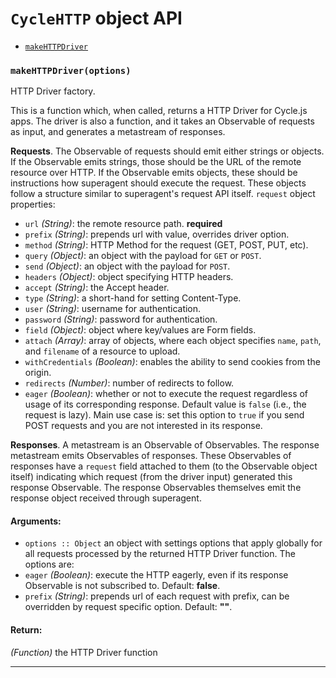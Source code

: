 
# `CycleHTTP` object API

- [`makeHTTPDriver`](#makeHTTPDriver)

### <a id="makeHTTPDriver"></a> `makeHTTPDriver(options)`

HTTP Driver factory.

This is a function which, when called, returns a HTTP Driver for Cycle.js
apps. The driver is also a function, and it takes an Observable of requests
as input, and generates a metastream of responses.

**Requests**. The Observable of requests should emit either strings or
objects. If the Observable emits strings, those should be the URL of the
remote resource over HTTP. If the Observable emits objects, these should be
instructions how superagent should execute the request. These objects
follow a structure similar to superagent's request API itself.
`request` object properties:

- `url` *(String)*: the remote resource path. **required**
- `prefix` *(String)*: prepends url with value, overrides driver option.
- `method` *(String)*: HTTP Method for the request (GET, POST, PUT, etc).
- `query` *(Object)*: an object with the payload for `GET` or `POST`.
- `send` *(Object)*: an object with the payload for `POST`.
- `headers` *(Object)*: object specifying HTTP headers.
- `accept` *(String)*: the Accept header.
- `type` *(String)*: a short-hand for setting Content-Type.
- `user` *(String)*: username for authentication.
- `password` *(String)*: password for authentication.
- `field` *(Object)*: object where key/values are Form fields.
- `attach` *(Array)*: array of objects, where each object specifies `name`,
`path`, and `filename` of a resource to upload.
- `withCredentials` *(Boolean)*: enables the ability to send cookies from
the origin.
- `redirects` *(Number)*: number of redirects to follow.
- `eager` *(Boolean)*: whether or not to execute the request regardless of
  usage of its corresponding response. Default value is `false` (i.e.,
  the request is lazy). Main use case is: set this option to `true` if you
  send POST requests and you are not interested in its response.

**Responses**. A metastream is an Observable of Observables. The response
metastream emits Observables of responses. These Observables of responses
have a `request` field attached to them (to the Observable object itself)
indicating which request (from the driver input) generated this response
Observable. The response Observables themselves emit the response object
received through superagent.

#### Arguments:

- `options :: Object` an object with settings options that apply globally for all requests processed by the returned HTTP Driver function. The
options are:
- `eager` *(Boolean)*: execute the HTTP eagerly, even if its
  response Observable is not subscribed to. Default: **false**.
- `prefix` *(String)*: prepends url of each request with prefix, 
  can be overridden by request specific option. Default: **""**.
#### Return:

*(Function)* the HTTP Driver function

- - -

